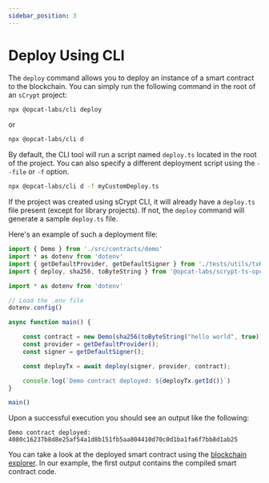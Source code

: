 ```yaml
---
sidebar_position: 3
---
```


# Deploy Using CLI

The `deploy` command allows you to deploy an instance of a smart contract to the blockchain. You can simply run the following command in the root of an `sCrypt` project:

```sh
npx @opcat-labs/cli deploy
```

or

```sh
npx @opcat-labs/cli d
```

By default, the CLI tool will run a script named `deploy.ts` located in the root of the project. You can also specify a different deployment script using the `--file` or `-f` option.

```sh
npx @opcat-labs/cli d -f myCustomDeploy.ts
```

If the project was created using sCrypt CLI, it will already have a `deploy.ts` file present (except for library projects). If not, the `deploy` command will generate a sample `deploy.ts` file.

Here's an example of such a deployment file:
```ts
import { Demo } from './src/contracts/demo'
import * as dotenv from 'dotenv'
import { getDefaultProvider, getDefaultSigner } from './tests/utils/txHelper';
import { deploy, sha256, toByteString } from '@opcat-labs/scrypt-ts-opcat';

import * as dotenv from 'dotenv'

// Load the .env file
dotenv.config()

async function main() {

    const contract = new Demo(sha256(toByteString("hello world", true)))
    const provider = getDefaultProvider();
    const signer = getDefaultSigner();

    const deployTx = await deploy(signer, provider, contract);

    console.log(`Demo contract deployed: ${deployTx.getId()}`)
}

main()
```

Upon a successful execution you should see an output like the following:

```
Demo contract deployed: 4080c16237b8d8e25af54a1d8b151fb5aa804410d70c0d1ba1fa6f7bb8d1ab25
```

You can take a look at the deployed smart contract using the [blockchain explorer](https://testnet.opcatlabs.io/tx/4080c16237b8d8e25af54a1d8b151fb5aa804410d70c0d1ba1fa6f7bb8d1ab25).
In our example, the first output contains the compiled smart contract code.
